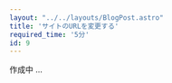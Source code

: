 ```yaml
---
layout: "../../layouts/BlogPost.astro"
title: 'サイトのURLを変更する'
required_time: '5分'
id: 9
---
```


作成中 ...